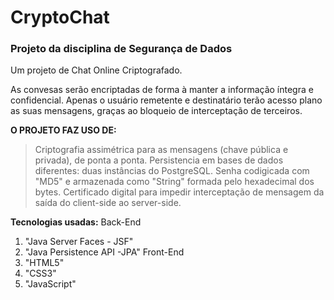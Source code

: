 # CryptoChat
### Projeto da disciplina de Segurança de Dados

Um projeto de Chat Online Criptografado. 

As convesas serão encriptadas de forma à manter a informação íntegra e confidencial. Apenas o usuário remetente e destinatário terão acesso plano as suas mensagens, graças ao bloqueio de interceptação de terceiros. 

**O PROJETO FAZ USO DE:**
> Criptografia assimétrica para as mensagens (chave pública e privada), de ponta a ponta.
> Persistencia em bases de dados diferentes: duas instâncias do PostgreSQL.
> Senha codigicada com "MD5" e armazenada como "String" formada pelo hexadecimal dos bytes.
> Certificado digital para impedir interceptação de mensagem da saída do client-side ao server-side. 

**Tecnologias usadas:**
Back-End
1. "Java Server Faces - JSF"
2. "Java Persistence API -JPA"
Front-End
1. "HTML5"
2. "CSS3"
3. "JavaScript"

